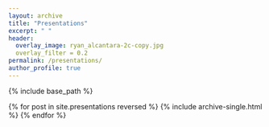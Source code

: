 ```yaml
---
layout: archive
title: "Presentations"
excerpt: " "
header:
  overlay_image: ryan_alcantara-2c-copy.jpg
  overlay_filter = 0.2
permalink: /presentations/
author_profile: true
---
```


{% include base_path %}


{% for post in site.presentations reversed %}
  {% include archive-single.html %}
{% endfor %}

